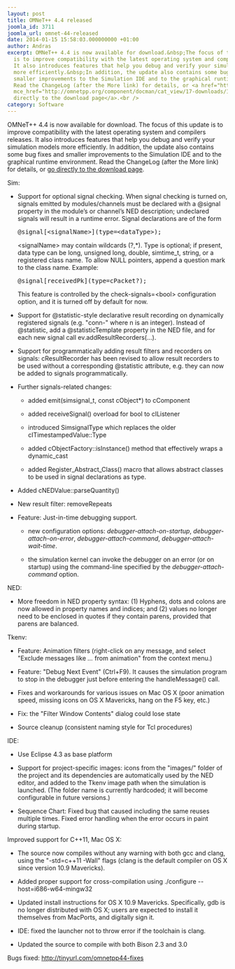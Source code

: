 ```yaml
---
layout: post
title: OMNeT++ 4.4 released
joomla_id: 3711
joomla_url: omnet-44-released
date: 2014-01-15 15:58:03.000000000 +01:00
author: Andras
excerpt: OMNeT++ 4.4 is now available for download.&nbsp;The focus of this update
  is to improve compatibility with the latest operating system and compilers releases.
  It also introduces features that help you debug and verify your simulation models
  more efficiently.&nbsp;In addition, the update also contains some bug fixes and
  smaller improvements to the Simulation IDE and to the graphical runtime environment.
  Read the ChangeLog (after the More link) for details, or <a href="http://omnetpp.org/component/docman/cat_view/17-downloads/1-omnet-releases"
  mce_href="http://omnetpp.org/component/docman/cat_view/17-downloads/1-omnet-releases">go
  directly to the download page</a>.<br />
category: Software
---
```

OMNeT++ 4.4 is now available for download.&nbsp;The focus of this update is to improve compatibility with the latest operating system and compilers releases. It also introduces features that help you debug and verify your simulation models more efficiently.&nbsp;In addition, the update also contains some bug fixes and smaller improvements to the Simulation IDE and to the graphical runtime environment. Read the ChangeLog (after the More link) for details, or <a href="http://omnetpp.org/component/docman/cat_view/17-downloads/1-omnet-releases" mce_href="http://omnetpp.org/component/docman/cat_view/17-downloads/1-omnet-releases">go directly to the download page</a>.<br />

<div class="sectionbody">
<div class="paragraph"><p>Sim:</p></div>
<div class="ulist"><ul>
<li>
<p>
    Support for optional signal checking. When signal checking is turned on,
    signals emitted by modules/channels must be declared with a @signal property
    in the module’s or channel’s NED description; undeclared signals will result
    in a runtime error. Signal declarations are of the form
</p>
<div class="listingblock">
<div class="content">
<pre><tt>@signal[&lt;signalName&gt;](type=&lt;dataType&gt;);</tt></pre>
</div></div>
<div class="paragraph"><p>&lt;signalName&gt; may contain wildcards (?,*). Type is optional; if present,
data type can be long, unsigned long, double, simtime_t, string, or a
registered class name. To allow NULL pointers, append a question mark to
the class name. Example:</p></div>
<div class="listingblock">
<div class="content">
<pre><tt>@signal[receivedPk](type=cPacket?);</tt></pre>
</div></div>
<div class="paragraph"><p>This feature is controlled by the check-signals=&lt;bool&gt; configuration
option, and it is turned off by default for now.</p></div>
</li>
<li>
  <p>
    Support for @statistic-style declarative result recording on dynamically
    registered signals (e.g. "conn-<n>" where n is an integer). Instead of
    @statistic, add a @statisticTemplate property in the NED file, and for
    each new signal call ev.addResultRecorders(...).
  </n></p>
</li>
<li>
  <p>
    Support for programmatically adding result filters and recorders on
    signals: cResultRecorder has been revised to allow result recorders
    to be used without a corresponding @statistic attribute, e.g. they
    can now be added to signals programmatically.
  </p>
</li>
<li>
<p>
Further signals-related changes:
</p>
<div class="ulist"><ul>
<li>
<p>
added emit(simsignal_t, const cObject*) to cComponent
</p>
</li>
<li>
<p>
added receiveSignal() overload for bool to cIListener
</p>
</li>
<li>
<p>
introduced SimsignalType which replaces the older cITimestampedValue::Type
</p>
</li>
<li>
<p>
added cObjectFactory::isInstance() method that effectively wraps a
      dynamic_cast
</p>
</li>
<li>
<p>
added Register_Abstract_Class() macro that allows abstract classes to be
      used in signal declarations as type.
</p>
</li>
</ul></div>
</li>
<li>
<p>
Added cNEDValue::parseQuantity()
</p>
</li>
<li>
<p>
New result filter: removeRepeats
</p>
</li>
<li>
<p>
Feature: Just-in-time debugging support.
</p>
<div class="ulist"><ul>
<li>
<p>
new configuration options: <i>debugger-attach-on-startup</i>, <i>debugger-attach-on-error</i>,
        <i>debugger-attach-command</i>, <i>debugger-attach-wait-time</i>.
</p>
</li>
<li>
<p>
the simulation kernel can invoke the debugger on an error (or on startup)
        using the command-line specified by the <i>debugger-attach-command</i> option.
</p>
</li>
</ul></div>
</li>
</ul></div>
<div class="paragraph"><p>NED:</p></div>
<div class="ulist"><ul>
<li>
<p>
More freedom in NED property syntax: (1) Hyphens, dots and colons are now
    allowed in property names and indices; and (2) values no longer need
    to be enclosed in quotes if they contain parens, provided that parens are
    balanced.
</p>
</li>
</ul></div>
<div class="paragraph"><p>Tkenv:</p></div>
<div class="ulist"><ul>
<li>
<p>
Feature: Animation filters (right-click on any message, and select
    "Exclude messages like <i>…</i> from animation" from the context menu.)
</p>
</li>
<li>
<p>
Feature: "Debug Next Event" (Ctrl+F9). It causes the simulation program
    to stop in the debugger just before entering the handleMessage() call.
</p>
</li>
<li>
<p>
Fixes and workarounds for various issues on Mac OS X (poor animation speed,
    missing icons on OS X Mavericks, hang on the F5 key, etc.)
</p>
</li>
<li>
<p>
Fix: the "Filter Window Contents" dialog could lose state
</p>
</li>
<li>
<p>
Source cleanup (consistent naming style for Tcl procedures)
</p>
</li>
</ul></div>
<div class="paragraph"><p>IDE:</p></div>
<div class="ulist"><ul>
<li>
<p>
Use Eclipse 4.3 as base platform
</p>
</li>
<li>
<p>
Support for project-specific images: icons from the "images/" folder of the
    project and its dependencies are automatically used by the NED editor, and
    added to the Tkenv image path when the simulation is launched. (The folder
    name is currently hardcoded; it will become configurable in future versions.)
</p>
</li>
<li>
<p>
Sequence Chart: Fixed bug that caused including the same reuses multiple times.
    Fixed error handling when the error occurs in paint during startup.
</p>
</li>
</ul></div>
<div class="paragraph"><p>Improved support for C++11, Mac OS X:</p></div>
<div class="ulist"><ul>
<li>
<p>
The source now compiles without any warning with both gcc and clang, using
    the "-std=c++11 -Wall" flags (clang is the default compiler on OS X since
    version 10.9 Mavericks).
</p>
</li>
<li>
<p>
Added proper support for cross-compilation using ./configure --host=i686-w64-mingw32
</p>
</li>
<li>
<p>
Updated install instructions for OS X 10.9 Mavericks. Specifically, gdb is
    no longer distributed with OS X; users are expected to install it themselves
    from MacPorts, and digitally sign it.
</p>
</li>
<li>
<p>
IDE: fixed the launcher not to throw error if the toolchain is clang.
</p>
</li>
<li>
<p>
Updated the source to compile with both Bison 2.3 and 3.0
</p>
</li>
</ul></div>
<div class="paragraph"><p>Bugs fixed: <a href="http://tinyurl.com/omnetpp44-fixes" mce_href="http://tinyurl.com/omnetpp44-fixes">http://tinyurl.com/omnetpp44-fixes</a><br mce_bogus="1"></p></div>
</div>
